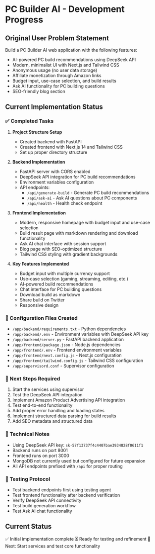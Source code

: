 # PC Builder AI - Development Progress

## Original User Problem Statement
Build a PC Builder AI web application with the following features:
- AI-powered PC build recommendations using DeepSeek API
- Modern, minimalist UI with Next.js and Tailwind CSS
- Anonymous usage (no user data storage)
- Affiliate monetization through Amazon links
- Budget input, use-case selection, and build results
- Ask AI functionality for PC building questions
- SEO-friendly blog section

## Current Implementation Status

### ✅ Completed Tasks

1. **Project Structure Setup**
   - Created backend with FastAPI
   - Created frontend with Next.js 14 and Tailwind CSS
   - Set up proper directory structure

2. **Backend Implementation**
   - FastAPI server with CORS enabled
   - DeepSeek API integration for PC build recommendations
   - Environment variables configuration
   - API endpoints:
     - `/api/generate-build` - Generate PC build recommendations
     - `/api/ask-ai` - Ask AI questions about PC components
     - `/api/health` - Health check endpoint

3. **Frontend Implementation**
   - Modern, responsive homepage with budget input and use-case selection
   - Build result page with markdown rendering and download functionality
   - Ask AI chat interface with session support
   - Blog page with SEO-optimized structure
   - Tailwind CSS styling with gradient backgrounds

4. **Key Features Implemented**
   - Budget input with multiple currency support
   - Use-case selection (gaming, streaming, editing, etc.)
   - AI-powered build recommendations
   - Chat interface for PC building questions
   - Download build as markdown
   - Share build on Twitter
   - Responsive design

### 🔧 Configuration Files Created
- `/app/backend/requirements.txt` - Python dependencies
- `/app/backend/.env` - Environment variables with DeepSeek API key
- `/app/backend/server.py` - FastAPI backend application
- `/app/frontend/package.json` - Node.js dependencies
- `/app/frontend/.env` - Frontend environment variables
- `/app/frontend/next.config.js` - Next.js configuration
- `/app/frontend/tailwind.config.js` - Tailwind CSS configuration
- `/app/supervisord.conf` - Supervisor configuration

### 🎯 Next Steps Required
1. Start the services using supervisor
2. Test the DeepSeek API integration
3. Implement Amazon Product Advertising API integration
4. Test end-to-end functionality
5. Add proper error handling and loading states
6. Implement structured data parsing for build results
7. Add SEO metadata and structured data

### 📝 Technical Notes
- Using DeepSeek API key: `sk-57f13737f4c4407bae3934828f0611f1`
- Backend runs on port 8001
- Frontend runs on port 3000
- MongoDB not currently used but configured for future expansion
- All API endpoints prefixed with `/api` for proper routing

### 🧪 Testing Protocol
- Test backend endpoints first using testing agent
- Test frontend functionality after backend verification
- Verify DeepSeek API connectivity
- Test build generation workflow
- Test Ask AI chat functionality

## Current Status
✅ Initial implementation complete
⏳ Ready for testing and refinement
🔄 Next: Start services and test core functionality